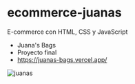 # ecommerce-juanas

E-commerce con HTML, CSS y JavaScript  
- Juana's Bags
- Proyecto final
- https://juanas-bags.vercel.app/

![juanas](https://user-images.githubusercontent.com/99261724/167211804-05a30a1e-5e7b-4df8-907f-a3e7e5edf391.png)
